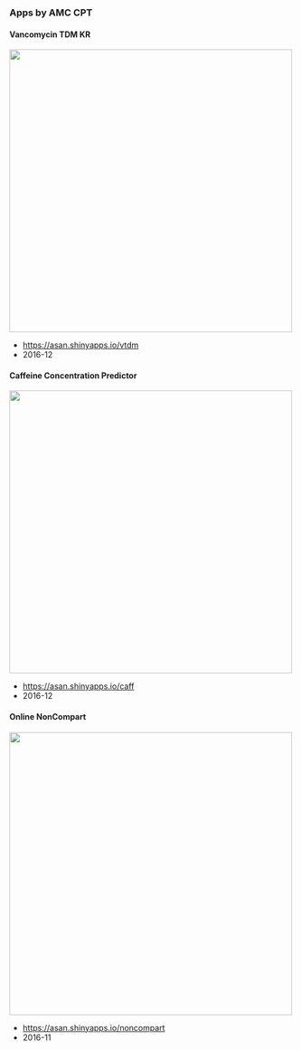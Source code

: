 ### Apps by AMC CPT

#### Vancomycin TDM KR
<img src=http://i.imgur.com/M8R3Me8.png width = 500 />

- <https://asan.shinyapps.io/vtdm>
- 2016-12 

#### Caffeine Concentration Predictor
<img src=http://i.imgur.com/RYJHxNq.png width = 500 />

- <https://asan.shinyapps.io/caff>
- 2016-12

#### Online NonCompart
<img src=http://i.imgur.com/k6VqHp2.png width = 500 />

- <https://asan.shinyapps.io/noncompart>
- 2016-11 
